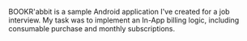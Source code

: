 BOOKR'abbit is a sample Android application I've created for a job interview.
My task was to implement an In-App billing logic, including consumable purchase and monthly subscriptions.
